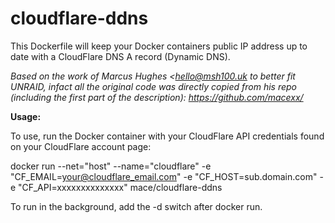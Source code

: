 # cloudflare-ddns
This Dockerfile will keep your Docker containers public IP address up to date with a CloudFlare DNS A record (Dynamic DNS).

*Based on the work of Marcus Hughes <hello@msh100.uk to better fit UNRAID, infact all the original code was directly copied from his repo (including the first part of the description): https://github.com/macexx/*




**Usage:**



To use, run the Docker container with your CloudFlare API credentials found on your CloudFlare account page:

docker run  --net="host" --name="cloudflare" -e "CF_EMAIL=your@cloudflare_email.com" -e "CF_HOST=sub.domain.com" -e "CF_API=xxxxxxxxxxxxxx" mace/cloudflare-ddns

To run in the background, add the -d switch after docker run.
